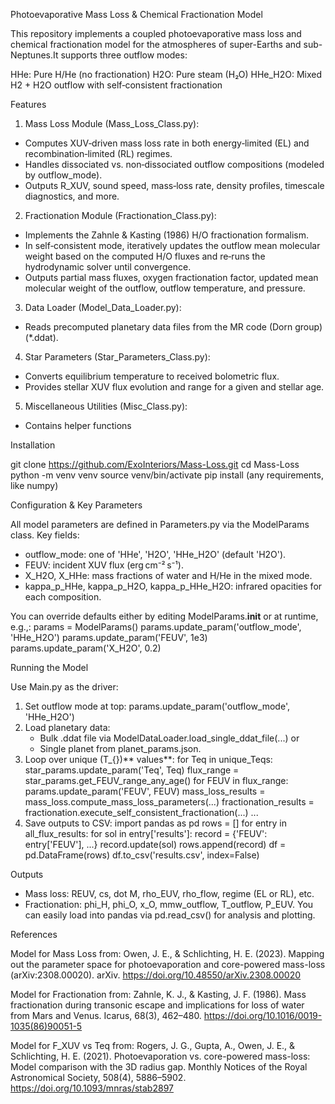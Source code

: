 Photoevaporative Mass Loss & Chemical Fractionation Model

This repository implements a coupled photoevaporative mass loss and chemical fractionation model for the atmospheres of super-Earths and sub-Neptunes.It supports three outflow modes:

HHe: Pure H/He (no fractionation)
H2O: Pure steam (H₂O)
HHe_H2O: Mixed H2 + H2O outflow with self‑consistent fractionation



Features

1. Mass Loss Module (Mass_Loss_Class.py):
- Computes XUV‑driven mass loss rate in both energy‑limited (EL) and recombination‑limited (RL) regimes.
- Handles dissociated vs. non‑dissociated outflow compositions (modeled by outflow_mode).
- Οutputs R_XUV, sound speed, mass‑loss rate, density profiles, timescale diagnostics, and more.

2. Fractionation Module (Fractionation_Class.py): 
- Implements the Zahnle & Kasting (1986) H/O fractionation formalism.
- In self‑consistent mode, iteratively updates the outflow mean molecular weight based on the computed H/O fluxes and re‑runs the hydrodynamic solver until convergence.
- Outputs partial mass fluxes, oxygen fractionation factor, updated mean molecular weight of the outflow, outflow temperature, and pressure.

3. Data Loader (Model_Data_Loader.py): 
- Reads precomputed planetary data files from the MR code (Dorn group) (*.ddat).

4. Star Parameters (Star_Parameters_Class.py): 
- Converts equilibrium temperature to received bolometric flux.
- Provides stellar XUV flux evolution and range for a given  and stellar age.

5. Miscellaneous Utilities (Misc_Class.py):
- Contains helper functions

Installation

git clone https://github.com/ExoInteriors/Mass-Loss.git
cd Mass-Loss
python -m venv venv
source venv/bin/activate
pip install (any requirements, like numpy)

Configuration & Key Parameters

All model parameters are defined in Parameters.py via the ModelParams class. Key fields:

- outflow_mode: one of 'HHe', 'H2O', 'HHe_H2O' (default 'H2O').
- FEUV: incident XUV flux (erg cm⁻² s⁻¹).
- X_H2O, X_HHe: mass fractions of water and H/He in the mixed mode.
- kappa_p_HHe, kappa_p_H2O, kappa_p_HHe_H2O: infrared opacities for each composition.

You can override defaults either by editing ModelParams.__init__ or at runtime, e.g.,:
params = ModelParams()
params.update_param('outflow_mode', 'HHe_H2O')
params.update_param('FEUV', 1e3)
params.update_param('X_H2O', 0.2)

Running the Model

Use Main.py as the driver:
1.	Set outflow mode at top:
 	params.update_param('outflow_mode', 'HHe_H2O')
2.	Load planetary data:
    - Bulk .ddat file via ModelDataLoader.load_single_ddat_file(...) or
    - Single planet from planet_params.json.
3.	Loop over unique (T_{})** values**:
 	for Teq in unique_Teqs:
    star_params.update_param('Teq', Teq)
    flux_range = star_params.get_FEUV_range_any_age()
    for FEUV in flux_range:
        params.update_param('FEUV', FEUV)
        mass_loss_results = mass_loss.compute_mass_loss_parameters(...)
        fractionation_results = fractionation.execute_self_consistent_fractionation(...)
        ...
4.	Save outputs to CSV:
 	import pandas as pd
    rows = []
    for entry in all_flux_results:
        for sol in entry['results']:
            record = {'FEUV': entry['FEUV'], ...}
            record.update(sol)
            rows.append(record)
    df = pd.DataFrame(rows)
    df.to_csv('results.csv', index=False)

Outputs
- Mass loss: REUV, cs, dot M, rho_EUV, rho_flow, regime (EL or RL), etc.
- Fractionation: phi_H, phi_O, x_O, mmw_outflow, T_outflow, P_EUV.
You can easily load into pandas via pd.read_csv() for analysis and plotting.

References

Model for Mass Loss from:
Owen, J. E., & Schlichting, H. E. (2023). Mapping out the parameter space for photoevaporation and core-powered mass-loss (arXiv:2308.00020). arXiv. https://doi.org/10.48550/arXiv.2308.00020

Model for Fractionation from:
Zahnle, K. J., & Kasting, J. F. (1986). Mass fractionation during transonic escape and implications for loss of water from Mars and Venus. Icarus, 68(3), 462–480. https://doi.org/10.1016/0019-1035(86)90051-5

Model for F_XUV vs Teq from:
Rogers, J. G., Gupta, A., Owen, J. E., & Schlichting, H. E. (2021). Photoevaporation vs. core-powered mass-loss: Model comparison with the 3D radius gap. Monthly Notices of the Royal Astronomical Society, 508(4), 5886–5902. https://doi.org/10.1093/mnras/stab2897
